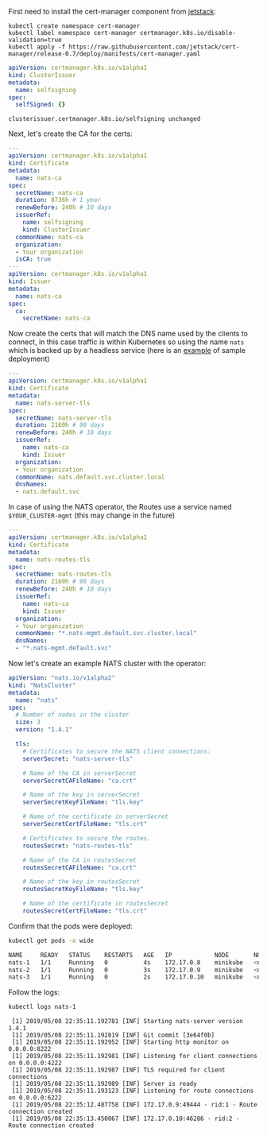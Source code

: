 First need to install the cert-manager component from [jetstack](https://github.com/jetstack/cert-manager):

```text
kubectl create namespace cert-manager
kubectl label namespace cert-manager certmanager.k8s.io/disable-validation=true
kubectl apply -f https://raw.githubusercontent.com/jetstack/cert-manager/release-0.7/deploy/manifests/cert-manager.yaml
```

```yaml
apiVersion: certmanager.k8s.io/v1alpha1
kind: ClusterIssuer
metadata:
  name: selfsigning
spec:
  selfSigned: {}
```

```text
clusterissuer.certmanager.k8s.io/selfsigning unchanged
```

Next, let's create the CA for the certs:

``` yaml
---
apiVersion: certmanager.k8s.io/v1alpha1
kind: Certificate
metadata:
  name: nats-ca
spec:
  secretName: nats-ca
  duration: 8736h # 1 year
  renewBefore: 240h # 10 days
  issuerRef:
    name: selfsigning
    kind: ClusterIssuer
  commonName: nats-ca
  organization:
  - Your organization
  isCA: true
---
apiVersion: certmanager.k8s.io/v1alpha1
kind: Issuer
metadata:
  name: nats-ca
spec:
  ca:
    secretName: nats-ca
```

Now create the certs that will match the DNS name used by the clients to connect, in this case traffic is within Kubernetes so using the name `nats` which is backed up by a headless service (here is an [example](https://github.com/nats-io/k8s/blob/master/nats-server/nats-server-plain.yml#L24-L47) of sample deployment)

``` yaml
---
apiVersion: certmanager.k8s.io/v1alpha1
kind: Certificate
metadata:
  name: nats-server-tls
spec:
  secretName: nats-server-tls
  duration: 2160h # 90 days
  renewBefore: 240h # 10 days
  issuerRef:
    name: nats-ca
    kind: Issuer
  organization:
  - Your organization
  commonName: nats.default.svc.cluster.local
  dnsNames:
  - nats.default.svc
```

In case of using the NATS operator, the Routes use a service named `$YOUR_CLUSTER-mgmt` (this may change in the future)

```yaml
---
apiVersion: certmanager.k8s.io/v1alpha1
kind: Certificate
metadata:
  name: nats-routes-tls
spec:
  secretName: nats-routes-tls
  duration: 2160h # 90 days
  renewBefore: 240h # 10 days
  issuerRef:
    name: nats-ca
    kind: Issuer
  organization:
  - Your organization
  commonName: "*.nats-mgmt.default.svc.cluster.local"
  dnsNames:
  - "*.nats-mgmt.default.svc"
```

Now let's create an example NATS cluster with the operator:

``` yaml 
apiVersion: "nats.io/v1alpha2"
kind: "NatsCluster"
metadata:
  name: "nats"
spec:
  # Number of nodes in the cluster
  size: 3
  version: "1.4.1"

  tls:
    # Certificates to secure the NATS client connections:
    serverSecret: "nats-server-tls"

    # Name of the CA in serverSecret
    serverSecretCAFileName: "ca.crt"

    # Name of the key in serverSecret
    serverSecretKeyFileName: "tls.key"

    # Name of the certificate in serverSecret
    serverSecretCertFileName: "tls.crt"

    # Certificates to secure the routes.
    routesSecret: "nats-routes-tls"

    # Name of the CA in routesSecret
    routesSecretCAFileName: "ca.crt"

    # Name of the key in routesSecret
    routesSecretKeyFileName: "tls.key"

    # Name of the certificate in routesSecret
    routesSecretCertFileName: "tls.crt"
```

Confirm that the pods were deployed:

``` sh
kubectl get pods -o wide
```

``` sh
NAME     READY   STATUS    RESTARTS   AGE   IP            NODE       NOMINATED NODE
nats-1   1/1     Running   0          4s    172.17.0.8    minikube   <none>
nats-2   1/1     Running   0          3s    172.17.0.9    minikube   <none>
nats-3   1/1     Running   0          2s    172.17.0.10   minikube   <none>
```

Follow the logs:

``` sh
kubectl logs nats-1
```

```text
 [1] 2019/05/08 22:35:11.192781 [INF] Starting nats-server version 1.4.1
 [1] 2019/05/08 22:35:11.192819 [INF] Git commit [3e64f0b]
 [1] 2019/05/08 22:35:11.192952 [INF] Starting http monitor on 0.0.0.0:8222
 [1] 2019/05/08 22:35:11.192981 [INF] Listening for client connections on 0.0.0.0:4222
 [1] 2019/05/08 22:35:11.192987 [INF] TLS required for client connections
 [1] 2019/05/08 22:35:11.192989 [INF] Server is ready
 [1] 2019/05/08 22:35:11.193123 [INF] Listening for route connections on 0.0.0.0:6222
 [1] 2019/05/08 22:35:12.487758 [INF] 172.17.0.9:49444 - rid:1 - Route connection created
 [1] 2019/05/08 22:35:13.450067 [INF] 172.17.0.10:46286 - rid:2 - Route connection created
```
